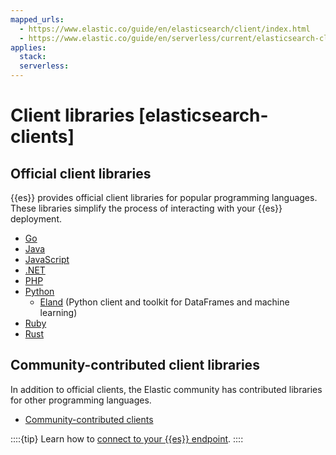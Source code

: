```yaml
---
mapped_urls:
  - https://www.elastic.co/guide/en/elasticsearch/client/index.html
  - https://www.elastic.co/guide/en/serverless/current/elasticsearch-clients.html
applies:
  stack:
  serverless:
---
```


# Client libraries [elasticsearch-clients]

## Official client libraries

{{es}} provides official client libraries for popular programming languages. These libraries simplify the process of interacting with your {{es}} deployment.

- [Go](asciidocalypse://docs//go-elasticsearch/docs/reference/elasticsearch/elasticsearch-client-go-api/index.md)
- [Java](asciidocalypse://docs/elasticsearch-java/docs/reference/elasticsearch/elasticsearch-client-java-api-client/index.md)
- [JavaScript](asciidocalypse://docs/elasticsearch-js/docs/reference/elasticsearch/elasticsearch-client-javascript-api/index.md)
- [.NET](asciidocalypse://docs/elasticsearch-net/docs/reference/elasticsearch/elasticsearch-client-net-api/index.md)
- [PHP](asciidocalypse://docs/elasticsearch-php/docs/reference/elasticsearch/elasticsearch-client-php-api/index.md)
- [Python](asciidocalypse://docs/elasticsearch-py/docs/reference/elasticsearch/elasticsearch-client-python-api/index.md)
  - [Eland](asciidocalypse://docs/eland/docs/reference/elasticsearch/elasticsearch-client-eland/index.md) (Python client and toolkit for DataFrames and machine learning)
- [Ruby](asciidocalypse://docs/elasticsearch-ruby/docs/reference/elasticsearch/elasticsearch-client-ruby-api/index.md)
- [Rust](asciidocalypse://docs/elasticsearch-rs/docs/reference/elasticsearch/elasticsearch-client-rust-api/index.md)

## Community-contributed client libraries

In addition to official clients, the Elastic community has contributed libraries for other programming languages.

- [Community-contributed clients](asciidocalypse://docs/elasticsearch/docs/reference/community-contributed.md)

::::{tip} 
Learn how to [connect to your {{es}} endpoint](/solutions/search/search-connection-details.md).
::::









